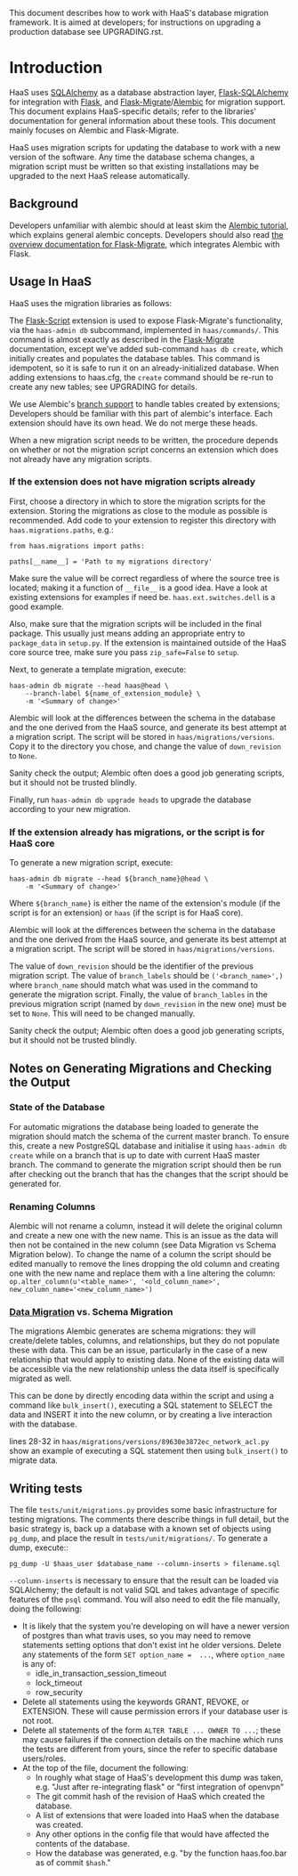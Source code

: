 This document describes how to work with HaaS's database migration
framework. It is aimed at developers; for instructions on upgrading a
production database see UPGRADING.rst.

# Introduction

HaaS uses [SQLAlchemy][1] as a database abstraction layer,
[Flask-SQLAlchemy][2] for integration with [Flask][3], and
[Flask-Migrate][4]/[Alembic][5] for migration support. This document
explains HaaS-specific details; refer to the libraries' documentation
for general information about these tools. This document mainly focuses
on Alembic and Flask-Migrate.

HaaS uses migration scripts for updating the database to work
with a new version of the software. Any time the database schema
changes, a migration script must be written so that existing
installations may be upgraded to the next HaaS release automatically.

## Background

Developers unfamiliar with alembic should at least skim the [Alembic
tutorial](http://alembic.readthedocs.org/en/latest/tutorial.html), which
explains general alembic concepts. Developers should also read [the
overview documentation for Flask-Migrate][4], which integrates Alembic
with Flask.

## Usage In HaaS

HaaS uses the migration libraries as follows:

The [Flask-Script][6] extension is used to expose Flask-Migrate's
functionality, via the `haas-admin db` subcommand, implemented in
`haas/commands/`. This command is almost exactly as described in the
[Flask-Migrate][4] documentation, except we've added sub-command `haas
db create`, which initially creates and populates the database tables.
This command is idempotent, so it is safe to run it on an
already-initialized database. When adding extensions to haas.cfg, the
`create` command should be re-run to create any new tables; see
UPGRADING for details.

We use Alembic's [branch support][7] to handle tables created by
extensions; Developers should be familiar with this part of alembic's
interface. Each extension should have its own head. We do not merge
these heads.

When a new migration script needs to be written, the procedure depends
on whether or not the migration script concerns an extension which does
not already have any migration scripts.

### If the extension does not have migration scripts already

First, choose a directory in which to store the migration scripts for the
extension. Storing the migrations as close to the module as possible is
recommended. Add code to your extension to register this directory with
`haas.migrations.paths`, e.g.:

    from haas.migrations import paths:

    paths[__name__] = 'Path to my migrations directory'

Make sure the value will be correct regardless of where the source tree is
located; making it a function of `__file__` is a good idea. Have a look at
existing extensions for examples if need be. `haas.ext.switches.dell` is a
good example.

Also, make sure that the migration scripts will be included in the final
package. This usually just means adding an appropriate entry to `package_data`
in `setup.py`. If the extension is maintained outside of the HaaS core source
tree, make sure you pass `zip_safe=False` to `setup`.

Next, to generate a template migration, execute:

    haas-admin db migrate --head haas@head \
        --branch-label ${name_of_extension_module} \
        -m '<Summary of change>'

Alembic will look at the differences between the schema in the database and
the one derived from the HaaS source, and generate its best attempt at a
migration script. The script will be stored in `haas/migrations/versions`.
Copy it to the directory you chose, and change the value of `down_revision` to
`None`.

Sanity check the output; Alembic often does a good job generating scripts, but
it should not be trusted blindly.

Finally, run `haas-admin db upgrade heads` to upgrade the database according
to your new migration.

### If the extension already has migrations, or the script is for HaaS core

To generate a new migration script, execute:

    haas-admin db migrate --head ${branch_name}@head \
        -m '<Summary of change>'

Where `${branch_name}` is either the name of the extension's module (if the
script is for an extension) or `haas` (if the script is for HaaS core).

Alembic will look at the differences between the schema in the database and
the one derived from the HaaS source, and generate its best attempt at a
migration script. The script will be stored in `haas/migrations/versions`.

The value of `down_revision` should be the identifier of the previous migration script.
The value of `branch_labels` should be `('<branch_name>',)` where `branch_name`
should match what was used in the command to generate the migration script.
Finally, the value of `branch_lables` in the previous migration script
(named by `down_revision` in the new one) must be set to `None`. This
will need to be changed manually.

Sanity check the output; Alembic often does a good job generating scripts, but
it should not be trusted blindly.

## Notes on Generating Migrations and Checking the Output

### State of the Database

For automatic migrations the database being loaded to generate the migration should
match the schema of the current master branch.
To ensure this, create a new PostgreSQL database and initialise it using
`haas-admin db create` while on a branch that is up to date with current HaaS
master branch. The command to generate the migration script should then be run
after checking out the branch that has the changes that the script should be generated for.

### Renaming Columns

Alembic will not rename a column, instead it will delete the original column
and create a new one with the new name. This is an issue as the data will then
not be contained in the new column (see Data Migration vs Schema Migration below).
To change the name of a column the script should be edited manually to remove the
lines dropping the old column and creating one with the new name and replace them
with a line altering the column: `op.alter_column(u'<table_name>', '<old_column_name>', new_column_name='<new_column_name>')`

### [Data Migration][8] vs. Schema Migration

The migrations Alembic generates are schema migrations: they will create/delete tables,
columns, and relationships, but they do not populate these with data. This can be an issue,
particularly in the case of a new relationship that would apply to existing data. None of
the existing data will be accessible via the new relationship unless the data itself is
specifically migrated as well.

This can be done by directly encoding data within the script and using a command like
`bulk_insert()`, executing a SQL statement to SELECT the data and INSERT it into the new
column, or by creating a live interaction with the database.

lines 28-32 in ``haas/migrations/versions/89630e3872ec_network_acl.py`` show an example
of executing a SQL statement then using `bulk_insert()` to migrate data.

## Writing tests

The file ``tests/unit/migrations.py`` provides some basic infrastructure
for testing migrations. The comments there describe things in full
detail, but the basic strategy is, back up a database with a known set
of objects using ``pg_dump``, and place the result in
``tests/unit/migrations/``. To generate a dump, execute::

    pg_dump -U $haas_user $database_name --column-inserts > filename.sql

``--column-inserts`` is necessary to ensure that the result can be
loaded via SQLAlchemy; the default is not valid SQL and takes advantage
of specific features of the ``psql`` command. You will also need to edit
the file manually, doing the following:

- It is likely that the system you're developing on will have a newer
  version of postgres than what travis uses, so you may need to remove
  statements setting options that don't exist int he older versions.
  Delete any statements of the form ``SET option_name =  ...``, where
  `option_name` is any of:
  - idle_in_transaction_session_timeout
  - lock_timeout
  - row_security
- Delete all statements using the keywords GRANT, REVOKE, or EXTENSION.
  These will cause permission errors if your database user is not root.
- Delete all statements of the form ``ALTER TABLE ... OWNER TO
  ...``; these may cause failures if the connection details on the
  machine which runs the tests are different from yours, since the
  refer to specific database users/roles.
- At the top of the file, document the following:
  - In roughly what stage of HaaS's development this dump was taken,
    e.g. "Just after re-integrating flask" or "first integration of
    openvpn"
  - The git commit hash of the revision of HaaS which created the
    database.
  - A list of extensions that were loaded into HaaS when the database
    was created.
  - Any other options in the config file that would have affected the
    contents of the database.
  - How the database was generated, e.g. "by the function haas.foo.bar
    as of commit ``$hash``."

[1]: http://www.sqlalchemy.org/
[2]: http://flask-sqlalchemy.pocoo.org/2.1/
[3]: http://flask.pocoo.org/
[4]: https://flask-migrate.readthedocs.org/en/latest/
[5]: http://alembic.readthedocs.org/en/latest/
[6]: http://flask-script.readthedocs.org/en/latest/
[7]: http://alembic.readthedocs.org/en/latest/branches.html
[8]: https://groups.google.com/forum/#!topic/sqlalchemy-alembic/gCJO4W0GKB4
